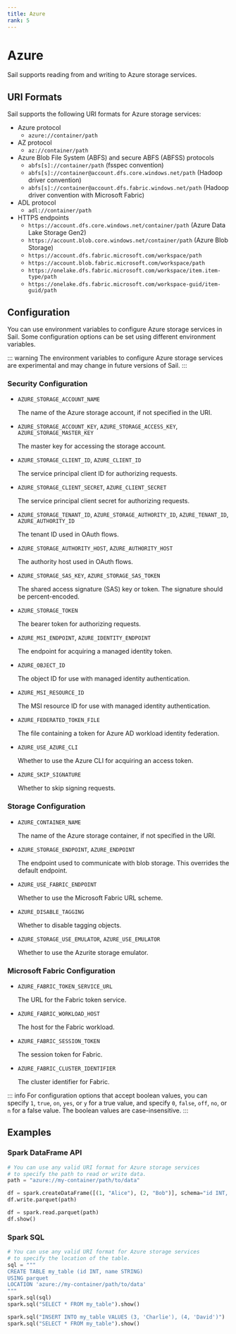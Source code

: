 ```yaml
---
title: Azure
rank: 5
---
```


# Azure

Sail supports reading from and writing to Azure storage services.

## URI Formats

Sail supports the following URI formats for Azure storage services:

<ul>
  <li>
    Azure protocol
    <ul>
      <li>
        <code
          >azure://<span class="placeholder">container</span>/<span
            class="placeholder"
            >path</span
          ></code
        >
      </li>
    </ul>
  </li>
  <li>
    AZ protocol
    <ul>
      <li>
        <code
          >az://<span class="placeholder">container</span>/<span
            class="placeholder"
            >path</span
          ></code
        >
      </li>
    </ul>
  </li>
  <li>
    Azure Blob File System (ABFS) and secure ABFS (ABFSS) protocols
    <ul>
      <li>
        <code
          >abfs&lbrack;s&rbrack;<span>:</span>//<span class="placeholder"
            >container</span
          >/<span class="placeholder">path</span></code
        >
        (fsspec convention)
      </li>
      <li>
        <code
          >abfs&lbrack;s&rbrack;<span>:</span>//<span class="placeholder"
            >container</span
          >@<span class="placeholder">account</span
          >.dfs.core.windows.net/<span class="placeholder">path</span></code
        >
        (Hadoop driver convention)
      </li>
      <li>
        <code
          >abfs&lbrack;s&rbrack;<span>:</span>//<span class="placeholder"
            >container</span
          >@<span class="placeholder">account</span
          >.dfs.fabric.windows.net/<span class="placeholder">path</span></code
        >
        (Hadoop driver convention with Microsoft Fabric)
      </li>
    </ul>
  </li>
  <li>
    ADL protocol
    <ul>
      <li>
        <code
          >adl://<span class="placeholder">container</span>/<span
            class="placeholder"
            >path</span
          ></code
        >
      </li>
    </ul>
  </li>
  <li>
    HTTPS endpoints
    <ul>
      <li>
        <code
          >https://<span class="placeholder">account</span
          >.dfs.core.windows.net/<span class="placeholder">container</span
          >/<span class="placeholder">path</span></code
        >
        (Azure Data Lake Storage Gen2)
      </li>
      <li>
        <code
          >https://<span class="placeholder">account</span
          >.blob.core.windows.net/<span class="placeholder">container</span
          >/<span class="placeholder">path</span></code
        >
        (Azure Blob Storage)
      </li>
      <li>
        <code
          >https://<span class="placeholder">account</span
          >.dfs.fabric.microsoft.com/<span class="placeholder">workspace</span
          >/<span class="placeholder">path</span></code
        >
      </li>
      <li>
        <code
          >https://<span class="placeholder">account</span
          >.blob.fabric.microsoft.com/<span class="placeholder"
            >workspace</span
          >/<span class="placeholder">path</span></code
        >
      </li>
      <li>
        <code
          >https://<span>onelake.dfs.fabric.microsoft.com</span>/<span
            class="placeholder"
            >workspace</span
          >/<span class="placeholder">item</span>.<span class="placeholder"
            >item-type</span
          >/<span class="placeholder">path</span></code
        >
      </li>
      <li>
        <code
          >https://<span>onelake.dfs.fabric.microsoft.com</span>/<span
            class="placeholder"
            >workspace-guid</span
          >/<span class="placeholder">item-guid</span>/<span
            class="placeholder"
            >path</span
          ></code
        >
      </li>
    </ul>
  </li>
</ul>

## Configuration

You can use environment variables to configure Azure storage services in Sail.
Some configuration options can be set using different environment variables.

::: warning
The environment variables to configure Azure storage services are experimental and may change in future versions of Sail.
:::

### Security Configuration

- `AZURE_STORAGE_ACCOUNT_NAME`

  The name of the Azure storage account, if not specified in the URI.

- `AZURE_STORAGE_ACCOUNT_KEY`, `AZURE_STORAGE_ACCESS_KEY`, `AZURE_STORAGE_MASTER_KEY`

  The master key for accessing the storage account.

- `AZURE_STORAGE_CLIENT_ID`, `AZURE_CLIENT_ID`

  The service principal client ID for authorizing requests.

- `AZURE_STORAGE_CLIENT_SECRET`, `AZURE_CLIENT_SECRET`

  The service principal client secret for authorizing requests.

- `AZURE_STORAGE_TENANT_ID`, `AZURE_STORAGE_AUTHORITY_ID`, `AZURE_TENANT_ID`, `AZURE_AUTHORITY_ID`

  The tenant ID used in OAuth flows.

- `AZURE_STORAGE_AUTHORITY_HOST`, `AZURE_AUTHORITY_HOST`

  The authority host used in OAuth flows.

- `AZURE_STORAGE_SAS_KEY`, `AZURE_STORAGE_SAS_TOKEN`

  The shared access signature (SAS) key or token. The signature should be percent-encoded.

- `AZURE_STORAGE_TOKEN`

  The bearer token for authorizing requests.

- `AZURE_MSI_ENDPOINT`, `AZURE_IDENTITY_ENDPOINT`

  The endpoint for acquiring a managed identity token.

- `AZURE_OBJECT_ID`

  The object ID for use with managed identity authentication.

- `AZURE_MSI_RESOURCE_ID`

  The MSI resource ID for use with managed identity authentication.

- `AZURE_FEDERATED_TOKEN_FILE`

  The file containing a token for Azure AD workload identity federation.

- `AZURE_USE_AZURE_CLI`

  Whether to use the Azure CLI for acquiring an access token.

- `AZURE_SKIP_SIGNATURE`

  Whether to skip signing requests.

### Storage Configuration

- `AZURE_CONTAINER_NAME`

  The name of the Azure storage container, if not specified in the URI.

- `AZURE_STORAGE_ENDPOINT`, `AZURE_ENDPOINT`

  The endpoint used to communicate with blob storage. This overrides the default endpoint.

- `AZURE_USE_FABRIC_ENDPOINT`

  Whether to use the Microsoft Fabric URL scheme.

- `AZURE_DISABLE_TAGGING`

  Whether to disable tagging objects.

- `AZURE_STORAGE_USE_EMULATOR`, `AZURE_USE_EMULATOR`

  Whether to use the Azurite storage emulator.

### Microsoft Fabric Configuration

- `AZURE_FABRIC_TOKEN_SERVICE_URL`

  The URL for the Fabric token service.

- `AZURE_FABRIC_WORKLOAD_HOST`

  The host for the Fabric workload.

- `AZURE_FABRIC_SESSION_TOKEN`

  The session token for Fabric.

- `AZURE_FABRIC_CLUSTER_IDENTIFIER`

  The cluster identifier for Fabric.

::: info
For configuration options that accept boolean values, you can specify `1`, `true`, `on`, `yes`, or `y` for a true value, and specify `0`, `false`, `off`, `no`, or `n` for a false value.
The boolean values are case-insensitive.
:::

## Examples

<!--@include: ../_common/spark-session.md-->

### Spark DataFrame API

```python
# You can use any valid URI format for Azure storage services
# to specify the path to read or write data.
path = "azure://my-container/path/to/data"

df = spark.createDataFrame([(1, "Alice"), (2, "Bob")], schema="id INT, name STRING")
df.write.parquet(path)

df = spark.read.parquet(path)
df.show()
```

### Spark SQL

```python
# You can use any valid URI format for Azure storage services
# to specify the location of the table.
sql = """
CREATE TABLE my_table (id INT, name STRING)
USING parquet
LOCATION 'azure://my-container/path/to/data'
"""
spark.sql(sql)
spark.sql("SELECT * FROM my_table").show()

spark.sql("INSERT INTO my_table VALUES (3, 'Charlie'), (4, 'David')")
spark.sql("SELECT * FROM my_table").show()
```
